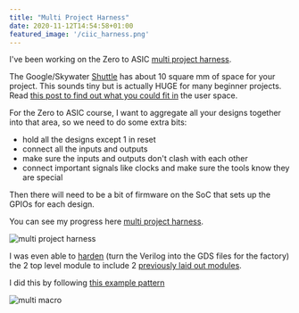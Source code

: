 ```yaml
---
title: "Multi Project Harness"
date: 2020-11-12T14:54:58+01:00
featured_image: '/ciic_harness.png'
---
```


I've been working on the Zero to ASIC [multi project harness](https://github.com/mattvenn/multi-project-harness).

The Google/Skywater [Shuttle](/terminology/shuttle) has about 10 square mm of space for your project. This sounds tiny but is actually HUGE for many beginner projects.
Read [this post to find out what you could fit in](/post/how-much-can-we-fit) the user space.

For the Zero to ASIC course, I want to aggregate all your designs together into that area, so we need to do some extra bits:

* hold all the designs except 1 in reset
* connect all the inputs and outputs
* make sure the inputs and outputs don't clash with each other
* connect important signals like clocks and make sure the tools know they are special

Then there will need to be a bit of firmware on the SoC that sets up the GPIOs for each design.

You can see my progress here [multi project harness](https://github.com/mattvenn/multi-project-harness).

![multi project harness](/multi-project-harness.png)

I was even able to [harden](/terminology/harden) (turn the Verilog into the GDS files for the factory) the 2 top level module to include 
2 [previously laid out modules](https://github.com/mattvenn/seven-segment-seconds).

I did this by following [this example pattern](https://github.com/efabless/openlane/tree/master/designs/manual_macro_placement_test)

![multi macro](/multi-project-gds.png)

